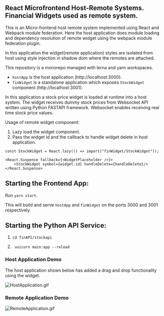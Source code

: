 ## React Microfrontend Host-Remote Systems. Financial Widgets used as remote system.

This is an Micro-frontend host remote system implemented using React and Webpack module federation. Here the host application does module loading and dependency resolution of remote widget using the webpack module federation plugin.

In this application the widget(remote application) styles are isolated from host using style injection in shadow dom where the remotes are attached.

This repository is a monorepo managed with lerna and yarn workspaces.

- `hostApp` is the host application (http://localhost:3000).
- `finWidget` is a standalone application which exposes `StockWidget` component (http://localhost:3001).

In this application a stock price widget is loaded at runtime into a host system. The widget receives dummy stock prices from Websocket API written using Python FASTAPI framework. Websocket enables receiving real time stock price values.

Usage of remote widget component:
1. Lazy load the widget component.
2. Pass the widget id and the callback to handle widget delete in host application.

```
const StockWidget = React.lazy(() => import("finWidget/StockWidget"));

<React.Suspense fallback={<WidgetPlaceholder />}>
    <StockWidget symbol={widget.id} handleDelete={handleDelete}/>
</React.Suspense>
```

## Starting the Frontend App:

Run `yarn start`.

This will build and serve `hostApp` and `finWidget` on the ports 3000 and 3001 respectively.

## Starting the Python API Service:

1. `cd finAPI/stockapi`

2. ` uvicorn main:app --reload`

### Host Application Demo

The host application shown below has added a drag and drop functionality using the widget.

![HostApplication.gif](https://github.com/madhavms/react-host-remote/blob/main/img/HostApplication.gif)

### Remote Application Demo

![RemoteApplication.gif](https://github.com/madhavms/react-host-remote/blob/main/img/RemoteApplication.gif)
